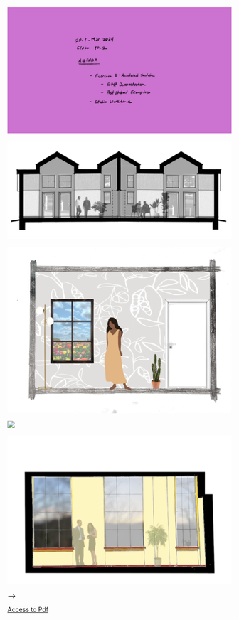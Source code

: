 ![Today's Agenda](images/240320-1_102.png)

![Exercise Eight: Rendered Section. Hybrid Drawing](images/050301renderSectionHybrid.png)

![](images/Assignment_14_Above_Average.png)

![](images/Assignment_14_Average.png)

![](images/Assignment_14_Below_Average.png)

-->

[Access to Pdf](images/final_83384-1B_Inglert_proof_v2.pdf)
